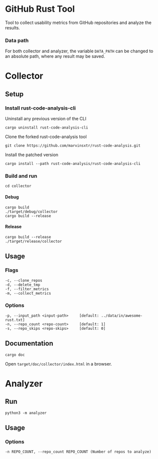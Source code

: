 # GitHub Rust Tool

Tool to collect usability metrics from GitHub repositories and analyze the results.

### Data path

For both collector and analyzer, the variable `DATA_PATH` can be changed to an absolute path, where any result may be saved.

# Collector

## Setup

### Install rust-code-analysis-cli

Uninstall any previous version of the CLI

```shell
cargo uninstall rust-code-analysis-cli
```

Clone the forked rust-code-analysis tool

```shell
git clone https://github.com/marvinsxtr/rust-code-analysis.git
```

Install the patched version

```shell
cargo install --path rust-code-analysis/rust-code-analysis-cli
```

### Build and run

```
cd collector
```

#### Debug

```shell
cargo build
./target/debug/collector
cargo build --release
```

#### Release

```shell
cargo build --release
./target/release/collector
```

## Usage

### Flags

```
-c, --clone_repos        
-d, --delete_tmp         
-f, --filter_metrics     
-m, --collect_metrics    
```

### Options

```
-p, --input_path <input-path>     [default: ../data/in/awesome-rust.txt]
-n, --repo_count <repo-count>     [default: 1]
-s, --repo_skips <repo-skips>     [default: 0]
```

## Documentation

```
cargo doc
```

Open `target/doc/collector/index.html` in a browser.

# Analyzer

## Run

```
python3 -m analyzer
```

## Usage

### Options

```
-n REPO_COUNT, --repo_count REPO_COUNT (Number of repos to analyze)
```